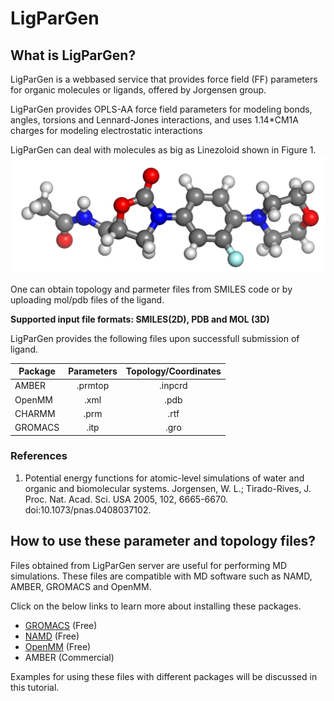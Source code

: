 # LigParGen

## What is LigParGen?
LigParGen is a webbased service that provides force field (FF) parameters for organic molecules or ligands, offered by Jorgensen group.

LigParGen provides OPLS-AA force field parameters for modeling bonds, angles, torsions and Lennard-Jones interactions, and uses 1.14*CM1A charges for modeling electrostatic interactions



LigParGen can deal with molecules as big as Linezoloid shown in Figure 1.
![](linezo.png)

One can obtain topology and parmeter files from SMILES code or by uploading mol/pdb files of the ligand. 

**Supported input file formats: SMILES(2D), PDB and MOL (3D)**

LigParGen provides the following files upon successfull submission of ligand.

 | Package | Parameters | Topology/Coordinates |
 | -- | :--: | :--: |
 | AMBER | .prmtop | .inpcrd |
 | OpenMM | .xml | .pdb |
 | CHARMM | .prm | .rtf|
 |GROMACS | .itp | .gro|

### References
1. Potential energy functions for atomic-level simulations of water and organic and biomolecular systems.  Jorgensen, W. L.; Tirado-Rives, J. Proc. Nat. Acad. Sci. USA 2005, 102, 6665-6670. doi:10.1073/pnas.0408037102.
## How to use these parameter and topology files?

Files obtained from LigParGen server are useful for performing MD simulations. These files are compatible with MD software such as NAMD, AMBER, GROMACS and OpenMM. 

Click on the below links to learn more about installing these packages.

- [GROMACS](http://www.gromacs.org/Documentation/Installation_Instructions_5.0) (Free)
- [NAMD](http://www.ks.uiuc.edu/Research/namd/2.10/ug/node93.html) (Free)
- [OpenMM](http://docs.openmm.org/6.2.0/userguide/application.html#installing-openmm) (Free)
- AMBER (Commercial)

Examples for using these files with different packages will be discussed in this tutorial.